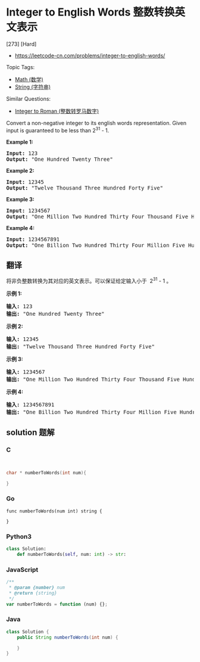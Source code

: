 # Integer to English Words 整数转换英文表示

[273] [Hard]

- https://leetcode-cn.com/problems/integer-to-english-words/

Topic Tags:

- [Math (数学)](https://leetcode-cn.com/tag/math/)
- [String (字符串)](https://leetcode-cn.com/tag/string/)

Similar Questions:

- [Integer to Roman (整数转罗马数字)](https://leetcode-cn.com/problems/integer-to-roman/)

Convert a non-negative integer to its english words representation. Given input is guaranteed to be less than 2<sup>31</sup> - 1.

**Example 1:**

<pre><b>Input:</b> 123
<b>Output:</b> "One Hundred Twenty Three"
</pre>

**Example 2:**

<pre><b>Input:</b> 12345
<b>Output:</b> "Twelve Thousand Three Hundred Forty Five"</pre>

**Example 3:**

<pre><b>Input:</b> 1234567
<b>Output:</b> "One Million Two Hundred Thirty Four Thousand Five Hundred Sixty Seven"
</pre>

**Example 4:**

<pre><b>Input:</b> 1234567891
<b>Output:</b> "One Billion Two Hundred Thirty Four Million Five Hundred Sixty Seven Thousand Eight Hundred Ninety One"
</pre>

## 翻译

将非负整数转换为其对应的英文表示。可以保证给定输入小于  2<sup>31</sup> - 1 。

**示例 1:**

<pre><strong>输入:</strong> 123
<strong>输出:</strong> "One Hundred Twenty Three"
</pre>

**示例 2:**

<pre><strong>输入:</strong> 12345
<strong>输出:</strong> "Twelve Thousand Three Hundred Forty Five"</pre>

**示例 3:**

<pre><strong>输入:</strong> 1234567
<strong>输出:</strong> "One Million Two Hundred Thirty Four Thousand Five Hundred Sixty Seven"</pre>

**示例 4:**

<pre><strong>输入:</strong> 1234567891
<strong>输出:</strong> "One Billion Two Hundred Thirty Four Million Five Hundred Sixty Seven Thousand Eight Hundred Ninety One"</pre>

## solution 题解

### C

```c


char * numberToWords(int num){

}


```

### Go

```golang
func numberToWords(num int) string {

}
```

### Python3

```python
class Solution:
    def numberToWords(self, num: int) -> str:
```

### JavaScript

```javascript
/**
 * @param {number} num
 * @return {string}
 */
var numberToWords = function (num) {};
```

### Java

```java
class Solution {
    public String numberToWords(int num) {

    }
}
```
